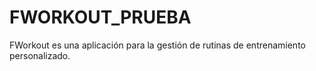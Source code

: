 # FWORKOUT_PRUEBA
FWorkout es una aplicación para la gestión de rutinas de entrenamiento personalizado.
